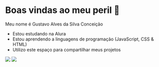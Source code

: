 # Boas vindas ao meu peril 🍎

 Meu nome é Gustavo Alves da Silva Conceição
 
- Estou estudando na Alura
- Estou aprendendo a linguagens de programação (JavaScript, CSS & HTML)
- Utilizo este espaço para compartilhar meus projetos

![](https://media.tenor.com/U0XGtTxu6Z8AAAAM/help-i-need-therapy.gif) ![](https://github.com/user-attachments/assets/03947df2-ffaa-46d2-8a2e-8cc550237778)

